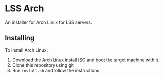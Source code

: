 # LSS Arch
An installer for Arch Linux for LSS servers.

## Installing
To install Arch Linux:
 1. Download the [Arch Linux install ISO](https://archlinux.org/download/) and boot the target
    machine with it.
 2. Clone this repository using git
 3. Run `install.sh` and follow the instructions